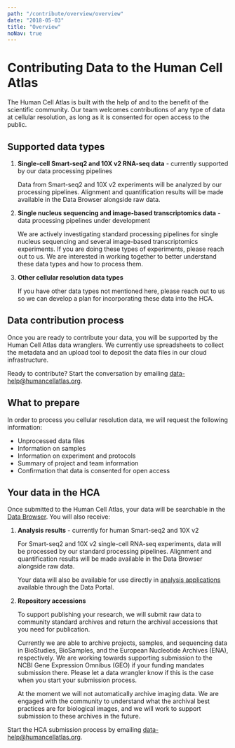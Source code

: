 ```yaml
---
path: "/contribute/overview/overview"
date: "2018-05-03"
title: "Overview"
noNav: true
---
```


# Contributing Data to the Human Cell Atlas

The Human Cell Atlas is built with the help of and to the benefit of the scientific community. Our team welcomes contributions of any type of data at cellular resolution, as long as it is consented for open access to the public.

## Supported data types

1. **Single-cell Smart-seq2 and 10X v2 RNA-seq data**  - currently supported by our data processing pipelines

    Data from Smart-seq2 and 10X v2 experiments will be analyzed by our processing pipelines. Alignment and quantification results will be made available in the Data Browser alongside raw data. 

1. **Single nucleus sequencing and image-based transcriptomics data** - data processing pipelines under development

    We are actively investigating standard processing pipelines for single nucleus sequencing and several image-based transcriptomics experiments. If you are doing these types of experiments, please reach out to us. We are interested in working together to better understand these data types and how to process them.

1. **Other cellular resolution data types**

    If you have other data types not mentioned here, please reach out to us so we can develop a plan for incorporating these data into the HCA.

## Data contribution process

Once you are ready to contribute your data, you will be supported by the Human Cell Atlas data wranglers. We currently use spreadsheets to collect the metadata and an upload tool to deposit the data files in our cloud infrastructure. 

<!--
insert icons here

    - ./contact-us.md
    - ./prepare-metadata.md
    - ./upload-data.md
    - ./see-and-share.md
-->

Ready to contribute? Start the conversation by emailing [data-help@humancellatlas.org](mailto:data-help@humancellatlas.org).

<!-- we need another icon here to show the analysis process. We also need to remove the links at the bottom, but introduce this text in more actionable way - work with Dave and Fran) -->

## What to prepare

In order to process you cellular resolution data, we will request the following information:

- Unprocessed data files
- Information on samples
- Information on experiment and protocols
- Summary of project and team information
- Confirmation that data is consented for open access

## Your data in the HCA

Once submitted to the Human Cell Atlas, your data will be searchable in the [Data Browser](https://dev.data.humancellatlas.org/explore/projects). You will also receive:

1. **Analysis results** - currently for human Smart-seq2 and 10X v2

    For Smart-seq2 and 10X v2 single-cell RNA-seq experiments, data will be processed by our standard processing pipelines. Alignment and quantification results will be made available in the Data Browser alongside raw data.

    Your data will also be available for use directly in [analysis applications](https://dev.data.humancellatlas.org/analyze/methods/methods/) available through the Data Portal.

1. **Repository accessions**

    To support publishing your research, we will submit raw data to community standard archives and return the archival accessions that you need for publication.

    Currently we are able to archive projects, samples, and sequencing data in BioStudies, BioSamples, and the European Nucleotide Archives (ENA), respectively. We are working towards supporting submission to the NCBI Gene Expression Omnibus (GEO) if your funding mandates submission there. Please let a data wrangler know if this is the case when you start your submission process.

    At the moment we will not automatically archive imaging data. We are engaged with the community to understand what the archival best practices are for biological images, and we will work to support submission to these archives in the future.

Start the HCA submission process by emailing [data-help@humancellatlas.org](mailto:data-help@humancellatlas.org).

